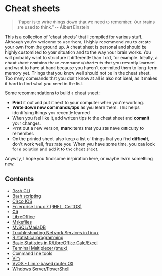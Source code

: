 # Cheat sheets

> “Paper is to write things down that we need to remember. Our brains are used to think.”
> -- Albert Einstein

This is a collection of 'cheat sheets' that I compiled for various stuff... Although you're welcome to use them, I highly recommend you to create your own from the ground up. A cheat sheet is personal and should be highly customized to your situation and to the way your brain works. You will probably want to structure it differently than I did, for example. Ideally, a cheat sheet contains those commands/shortcuts that you recently learned and want to have at hand because you haven't commited them to long-term memory yet. Things that you know well should not be in the cheat sheet. Too many commands that you don't know at all is also not ideal, as it makes it hard to find what you need in the list.

Some recommendations to build a cheat sheet:

* **Print** it out and put it next to your computer when you're working.
* **Write down new commands/tips** as you learn them. This helps identifying things you recently learned.
* When you feel like it, add written tips to the cheat sheet and **commit** your changes.
* Print out a new version, **mark** items that you still have difficulty to remember.
* On the printed sheet, also keep a list of things that you find **difficult**, don't work well, frustrate you. When you have some time, you can look for a solution and add it to the cheat sheet.

Anyway, I hope you find some inspiration here, or maybe learn something new.

## Contents

- [Bash CLI](Bash-CLI.md)
- [Bash scripting](Bash.md)
- [Cisco IOS](CiscoIOS.md)
- [Enterprise Linux 7 (RHEL, CentOS)](EL7.md)
- [Git](Git.md)
- [LibreOffice](LibreOffice.md)
- [Makefiles](Makefile.md)
- [MySQL/MariaDB](MySQL-MariaDB.md)
- [Troubleshooting Network Services in Linux](NetworkTroubleshooting.md)
- [R statistical programming](R.md)
- [Basic Statistics in R/LibreOffice Calc/Excel](Statistics.md)
- [Terminal Multiplexer (tmux)](tmux.md)
- [Command line tools](tools.md)
- [Vim](Vim.md)
- [VyOS - Linux-based router OS](VyOS.md)
- [Windows Server/PowerShell](Windows.md)

